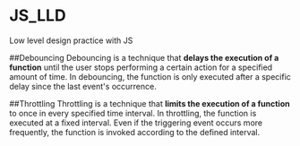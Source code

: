 # JS_LLD
Low level design practice with JS

##Debouncing
Debouncing is a technique that **delays the execution of a function** until the user stops performing a certain action for a specified amount of time.
In debouncing, the function is only executed after a specific delay since the last event's occurrence.

##Throttling
Throttling is a technique that **limits the execution of a function** to once in every specified time interval. 
In throttling, the function is executed at a fixed interval. Even if the triggering event occurs more frequently, the function is invoked according to the defined interval.
